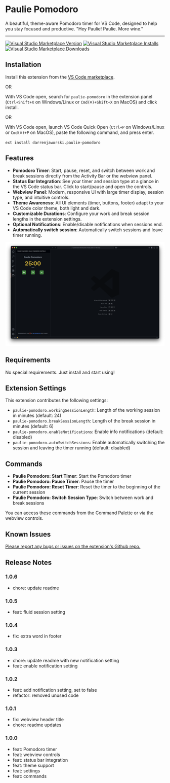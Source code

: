 # Paulie Pomodoro

A beautiful, theme-aware Pomodoro timer for VS Code, designed to help you stay focused and productive. "Hey Paulie! Paulie. More wine."

---

[![Visual Studio Marketplace Version](https://img.shields.io/visual-studio-marketplace/v/darrenjaworski.paulie-pomodoro?color=blue&logo=visual-studio)](https://marketplace.visualstudio.com/items?itemName=darrenjaworski.paulie-pomodoro&WT.mc_id=darrenjaworski)
[![Visual Studio Marketplace Installs](https://img.shields.io/visual-studio-marketplace/i/darrenjaworski.paulie-pomodoro?logo=visualstudio)](https://marketplace.visualstudio.com/items?itemName=darrenjaworski.paulie-pomodoro&WT.mc_id=darrenjaworski)
[![Visual Studio Marketplace Downloads](https://img.shields.io/visual-studio-marketplace/d/darrenjaworski.paulie-pomodoro?logo=visualstudio)](https://marketplace.visualstudio.com/items?itemName=darrenjaworski.paulie-pomodoro&WT.mc_id=darrenjaworski)

## Installation

Install this extension from the [VS Code marketplace](https://marketplace.visualstudio.com/items?itemName=DarrenJaworski.paulie-pomodoro).

OR

With VS Code open, search for `paulie-pomodoro` in the extension panel (`Ctrl+Shift+X` on Windows/Linux or `Cmd(⌘)+Shift+X` on MacOS) and click install.

OR

With VS Code open, launch VS Code Quick Open (`Ctrl+P` on Windows/Linux or `Cmd(⌘)+P` on MacOS), paste the following command, and press enter.

`ext install darrenjaworski.paulie-pomodoro`

## Features

- **Pomodoro Timer**: Start, pause, reset, and switch between work and break sessions directly from the Activity Bar or the webview panel.
- **Status Bar Integration**: See your timer and session type at a glance in the VS Code status bar. Click to start/pause and open the controls.
- **Webview Panel**: Modern, responsive UI with large timer display, session type, and intuitive controls.
- **Theme Awareness**: All UI elements (timer, buttons, footer) adapt to your VS Code color theme, both light and dark.
- **Customizable Durations**: Configure your work and break session lengths in the extension settings.
- **Optional Notifications**: Enable/disable notifications when sessions end.
- **Automatically switch session**: Automatically switch sessions and leave timer running.

![Preview](https://raw.githubusercontent.com/darrenjaworski/paulie-pomodoro/refs/heads/main/paulie-pomodoro-preview.png)

## Requirements

No special requirements. Just install and start using!

## Extension Settings

This extension contributes the following settings:

- `paulie-pomodoro.workingSessionLength`: Length of the working session in minutes (default: 24)
- `paulie-pomodoro.breakSessionLength`: Length of the break session in minutes (default: 6)
- `paulie-pomodoro.enableNotifications`: Enable info notifications (default: disabled)
- `paulie-pomodoro.autoSwitchSessions`: Enable automatically switching the session and leaving the timer running (default: disabled)

## Commands

- **Paulie Pomodoro: Start Timer**: Start the Pomodoro timer
- **Paulie Pomodoro: Pause Timer**: Pause the timer
- **Paulie Pomodoro: Reset Timer**: Reset the timer to the beginning of the current session
- **Paulie Pomodoro: Switch Session Type**: Switch between work and break sessions

You can access these commands from the Command Palette or via the webview controls.

## Known Issues

[Please report any bugs or issues on the extension's Github repo.](https://github.com/darrenjaworski/paulie-pomodoro/issues/new)

## Release Notes

### 1.0.6

- chore: update readme

### 1.0.5

- feat: fluid session setting

### 1.0.4

- fix: extra word in footer

### 1.0.3

- chore: update readme with new notification setting
- feat: enable notification setting

### 1.0.2

- feat: add notification setting, set to false
- refactor: removed unused code

### 1.0.1

- fix: webview header title
- chore: readme updates

### 1.0.0

- feat: Pomodoro timer
- feat: webview controls
- feat: status bar integration
- feat: theme support
- feat: settings
- feat: commands
